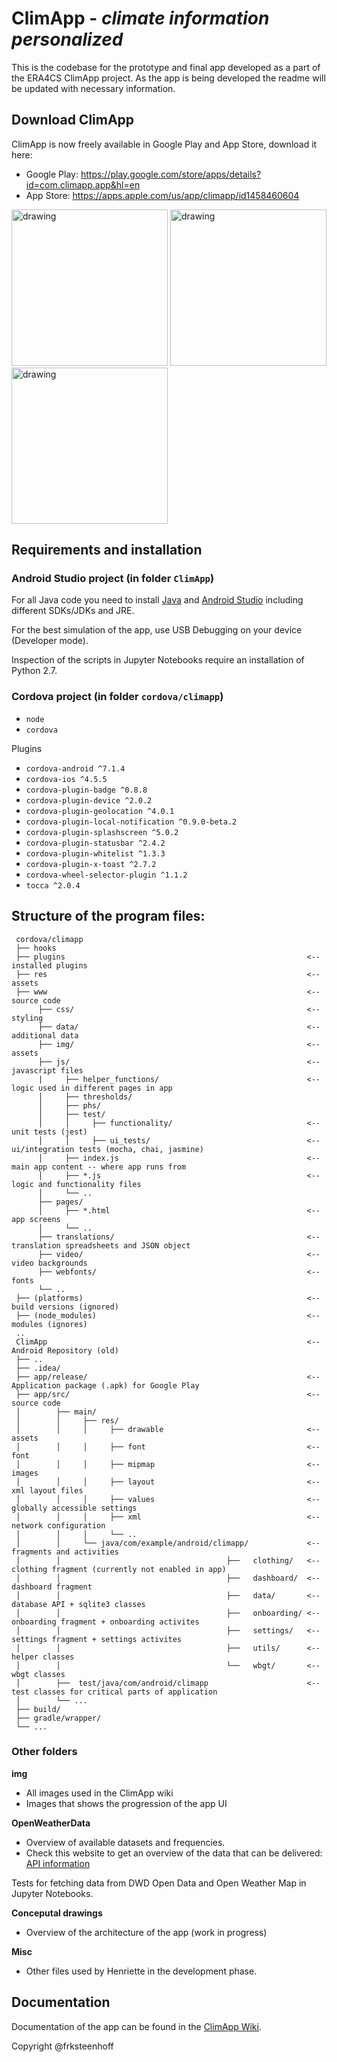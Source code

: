 # ClimApp - *climate information personalized* 

This is the codebase for the prototype and final app developed as a part of the ERA4CS ClimApp project. As the app is being developed the readme will be updated with necessary information.

## Download ClimApp
ClimApp is now freely available in Google Play and App Store, download it here:

* Google Play: https://play.google.com/store/apps/details?id=com.climapp.app&hl=en
* App Store: https://apps.apple.com/us/app/climapp/id1458460604


<img src="https://github.com/frksteenhoff/ClimApp/blob/master/Conceptual%20drawings/screens/Screenshot_20190630-194041.jpg" alt="drawing" width="250"/>  <img src="https://github.com/frksteenhoff/ClimApp/blob/master/Conceptual%20drawings/screens/Screenshot_20190630-193853.jpg" alt="drawing" width="250"/>  <img src="https://github.com/frksteenhoff/ClimApp/blob/master/Conceptual%20drawings/screens/Screenshot_20190630-193931.jpg" alt="drawing" width="250"/>  

## Requirements and installation
### Android Studio project (in folder `ClimApp`)
For all Java code you need to install [Java](https://java.com/en/download/) and [Android Studio](https://developer.android.com/studio/install.html) including different SDKs/JDKs and JRE. 

For the best simulation of the app, use USB Debugging on your device (Developer mode).

Inspection of the scripts in Jupyter Notebooks require an installation of Python 2.7.

### Cordova project (in folder `cordova/climapp`)
* `node`
* `cordova`

Plugins
* `cordova-android ^7.1.4`
* `cordova-ios ^4.5.5`
* `cordova-plugin-badge ^0.8.8`
* `cordova-plugin-device ^2.0.2`
* `cordova-plugin-geolocation ^4.0.1`
* `cordova-plugin-local-notification ^0.9.0-beta.2`
* `cordova-plugin-splashscreen ^5.0.2`
* `cordova-plugin-statusbar ^2.4.2`
* `cordova-plugin-whitelist ^1.3.3`
* `cordova-plugin-x-toast ^2.7.2`
* `cordova-wheel-selector-plugin ^1.1.2`
* `tocca ^2.0.4` 

## Structure of the program files:

``` 
 cordova/climapp
 ├── hooks    
 ├── plugins                                                      <-- installed plugins
 ├── res                                                          <-- assets
 ├── www                                                          <-- source code
      ├── css/                                                    <-- styling
      ├── data/                                                   <-- additional data
      ├── img/                                                    <-- assets
      ├── js/                                                     <-- javascript files
      |     ├── helper_functions/                                 <-- logic used in different pages in app
      │     ├── thresholds/ 
      │     ├── phs/
      │     ├── test/
      │     │     ├── functionality/                              <-- unit tests (jest)
      │     │     ├── ui_tests/                                   <-- ui/integration tests (mocha, chai, jasmine) 
      │     ├── index.js                                          <-- main app content -- where app runs from
      │     ├── *.js                                              <-- logic and functionality files
      │     └── ..
      ├── pages/
      │     ├── *.html                                            <-- app screens
      │     └── ..
      ├── translations/                                           <-- translation spreadsheets and JSON object 
      ├── video/                                                  <-- video backgrounds
      ├── webfonts/                                               <-- fonts
      └── .. 
 ├── (platforms)                                                  <-- build versions (ignored)
 ├── (node_modules)                                               <-- modules (ignores)
 ..
 ClimApp                                                          <-- Android Repository (old)
 ├── ..
 ├── .idea/                                                                                                                             
 ├── app/release/                                                 <-- Application package (.apk) for Google Play
 ├── app/src/                                                     <-- source code
 │        ├── main/
 │        │     ├── res/
 │        │     │     ├── drawable                                <-- assets
 │        │     │     ├── font                                    <-- font
 │        │     │     ├── mipmap                                  <-- images
 │        │     │     ├── layout                                  <-- xml layout files
 │        │     │     ├── values                                  <-- globally accessible settings
 │        │     │     ├── xml                                     <-- network configuration 
 │        │     │     └── ..                                       
 │        │     └── java/com/example/android/climapp/             <-- fragments and activities  
 │        │                                     ├──   clothing/   <-- clothing fragment (currently not enabled in app) 
 │        │                                     ├──   dashboard/  <-- dashboard fragment
 │        │                                     ├──   data/       <-- database API + sqlite3 classes
 │        │                                     ├──   onboarding/ <-- onboarding fragment + onboarding activites
 │        │                                     ├──   settings/   <-- settings fragment + settings activites
 │        │                                     ├──   utils/      <-- helper classes
 │        │                                     └──   wbgt/       <-- wbgt classes
 │        ├──  test/java/com/android/climapp                      <-- test classes for critical parts of application
 │        └── ...
 ├── build/
 ├── gradle/wrapper/
 └── ...
 ```

### Other folders
**img**
* All images used in the ClimApp wiki 
* Images that shows the progression of the app UI

**OpenWeatherData**
 * Overview of available datasets and frequencies.
 * Check this website to get an overview of the data that can be delivered: [API information](http://openweathermap.org/price#weather)

Tests for fetching data from DWD Open Data and Open Weather Map in Jupyter Notebooks.

**Conceputal drawings**
* Overview of the architecture of the app (work in progress)

**Misc**
* Other files used by Henriette in the development phase.


## Documentation
Documentation of the app can be found in the [ClimApp Wiki](https://github.com/frksteenhoff/ClimApp/wiki). 


Copyright @frksteenhoff
